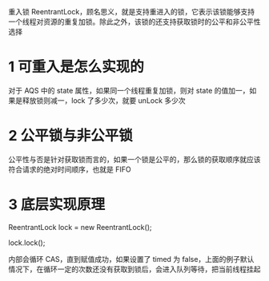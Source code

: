 重入锁 ReentrantLock，顾名思义，就是支持重进入的锁，它表示该锁能够支持一个线程对资源的重复加锁。除此之外，该锁的还支持获取锁时的公平和非公平性选择

# 1 可重入是怎么实现的

对于 AQS 中的 state 属性，如果同一个线程重复加锁，则对 state 的值加一，如果是释放锁则减一，lock 了多少次，就要 unLock 多少次

# 2 公平锁与非公平锁

公平性与否是针对获取锁而言的，如果一个锁是公平的，那么锁的获取顺序就应该符合请求的绝对时间顺序，也就是 FIFO

# 3 底层实现原理

ReentrantLock lock = new ReentrantLock();

lock.lock();

内部会循环 CAS，直到赋值成功，如果设置了 timed 为 false，上面的例子默认情况下，在循环一定的次数还没有获取到锁后，会进入队列等待，把当前线程挂起
